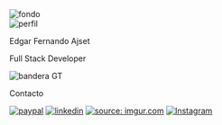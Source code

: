 <!DOCTYPE html>
<html lang="en">

<head>
  <meta charset="UTF-8" />
  <meta http-equiv="X-UA-Compatible" content="IE=edge" />
  <meta name="viewport" content="width=device-width, initial-scale=1.0" />
  <title>Document</title>
  <link rel="stylesheet" href="css/estilos.css" />
</head>

<body>
  <section>
    <div class="card">
      <img src="https://i.redd.it/xob7iy25rez01.jpg" alt="fondo" />
      <div class="foto">
        <img src="https://i.imgur.com/oiqhrR6.jpg" title="perfil" />
      </div>
      <p class="user">Edgar Fernando Ajset</p>
      <p class="profesion">Full Stack Developer</p>
      <div class="gt">
        <img src="https://i.imgur.com/qzszkdE.png" title="bandera GT" />
      </div>
    </div>
  </section>
  <section>
    <div class="contacto">
      <p>Contacto</p>
      <a href="https://www.paypal.com/paypalme/EAjset?locale.x=es_XC" alt="paypal" target="_blank">
        <img src="https://i.imgur.com/IWPug8j.png" title="paypal" /></a>
      <a href="https://www.linkedin.com/in/edgar-fernando-ajset-nimacach%C3%A9-3a52951ba" alt="linkedin"
        target="_blank">
        <img src="https://i.imgur.com/QFe3dO0.png" title="linkedin" /></a>
      <a href="https://www.github.com/fernandoajset" alt="github" target="_blank">
        <img src="https://i.imgur.com/4b6KTae.png" title="source: imgur.com" /></a>
      <a href="https://www.instagram.com/fer_ajset/" alt="instagram" target="_blank">
        <img src="https://i.imgur.com/9QmQs5f.png" title="Instagram" /></a>
    </div>
    </div>
  </section>
</body>
</html>